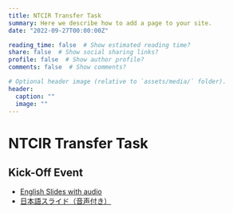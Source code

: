 ```yaml
---
title: NTCIR Transfer Task
summary: Here we describe how to add a page to your site.
date: "2022-09-27T00:00:00Z"

reading_time: false  # Show estimated reading time?
share: false  # Show social sharing links?
profile: false  # Show author profile?
comments: false  # Show comments?

# Optional header image (relative to `assets/media/` folder).
header:
  caption: ""
  image: ""
---
```


# NTCIR Transfer Task

## Kick-Off Event

- [English Slides with audio](https://docs.google.com/presentation/d/1bPCdIBdoIKd2oN4hu9z6nxTWPc-sHAl29qUIVpfpkms/edit?usp=sharing)
- [日本語スライド（音声付き）](https://docs.google.com/presentation/d/1i5kuE2jSqh5e0NCyflaaixg6q6bkFu9IyHXPnkoldwI/edit?usp=sharing)
